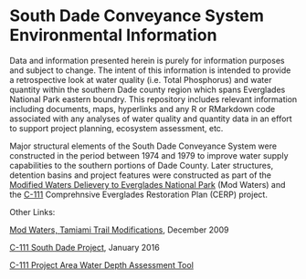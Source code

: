 # South Dade Conveyance System Environmental Information

Data and information presented herein is purely for information purposes and subject to change. The intent of this information is intended to provide a retrospective look at water quality (i.e. Total Phosphorus) and water quantity within the southern Dade county region which spans Everglades National Park eastern boundry. This repository includes relevant information including documents, maps, hyperlinks and any R or RMarkdown code associated with any analyses of water quality and quantity data in an effort to support project planning, ecosystem assessment, etc. 

Major structural elements of the South Dade Conveyance System were constructed in the period between 1974 and 1979 to improve water supply capabilities to the southern portions of Dade County. Later structures, detention basins and project features were constructed as part of the [Modified Waters Delievery to Everglades National Park](https://www.nps.gov/ever/learn/nature/modwater.htm) (Mod Waters) and the [C-111](http://www.saj.usace.army.mil/Missions/Environmental/Ecosystem-Restoration/C-111-South-Dade-Project/) Comprehnsive Everglades Restoration Plan (CERP) project. 

Other Links:

[Mod Waters, Tamiami Trail Modifications](https://my.sfwmd.gov/portal/page/portal/common/pdf/splash/spl_modwater.pdf), December 2009

[C-111 South Dade Project](https://www.sfwmd.gov/sites/default/files/documents/jtf_c111_south_dade.pdf), January 2016

[C-111 Project Area Water Depth Assessment Tool](https://my.sfwmd.gov/wdat/c111/csss/animation.html)
